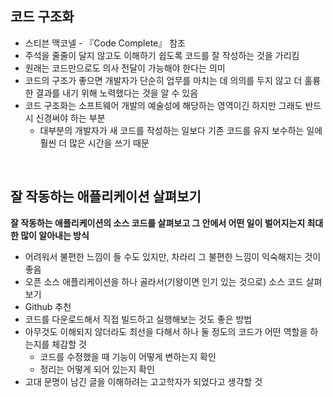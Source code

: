 ## 코드 구조화

- 스티븐 맥코넬 - 『Code Complete』 참조
- 주석을 줄줄이 달지 않고도 이해하기 쉽도록 코드를 잘 작성하는 것을 가리킴
- 원래는 코드만으로도 의사 전달이 가능해야 한다는 의미
- 코드의 구조가 좋으면 개발자가 단순히 업무를 마치는 데 의의를 두지 않고 더 훌륭한 결과를 내기 위해 노력했다는 것을 알 수 있음
- 코드 구조화는 소프트웨어 개발의 예술성에 해당하는 영역이긴 하지만 그래도 반드시 신경써야 하는 부분
  - 대부분의 개발자가 새 코드를 작성하는 일보다 기존 코드를 유지 보수하는 일에 훨씬 더 많은 시간을 쓰기 때문

<br>

## 잘 작동하는 애플리케이션 살펴보기

**잘 작동하는 애플리케이션의 소스 코드를 살펴보고 그 안에서 어떤 일이 벌어지는지 최대한 많이 알아내는 방식**

- 어려워서 불편한 느낌이 들 수도 있지만, 차라리 그 불편한 느낌이 익숙해지는 것이 좋음
- 오픈 소스 애플리케이션을 하나 골라서(기왕이면 인기 있는 것으로) 소스 코드 살펴보기
- Github 추천
- 코드를 다운로드해서 직접 빌드하고 실행해보는 것도 좋은 방법
- 아무것도 이해되지 않더라도 최선을 다해서 하나 둘 정도의 코드가 어떤 역할을 하는지를 체감할 것
  - 코드를 수정했을 때 기능이 어떻게 변하는지 확인
  - 정리는 어떻게 되어 있는지 확인
- 고대 문명이 남긴 글을 이해하려는 고고학자가 되었다고 생각할 것
